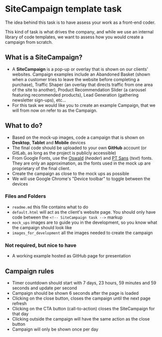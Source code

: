 # SiteCampaign template task

The idea behind this task is to have assess your work as a front-end coder.

This kind of task is what drives the company, and while we use an internal library of code templates, we want to assess how you would create a campaign from scratch.


## What is a SiteCampaign?

- A **SiteCampaign**  is a pop-up or overlay that is shown on our clients' websites. Campaign examples include an Abandoned Basket (shown when a customer tries to leave the website before completing a purchase), Traffic Shaper (an overlay that directs traffic from one area of the site to another), Product Recommendation Slider (a carousel featuring recommended products), Lead Generation (gathering newsletter sign-ups), etc...
- For this task we would like you to create an example Campaign, that we will from now on refer to as the Campaign. 

## What to do?

- Based on the mock-up images, code a campaign that is shown on **Desktop**, **Tablet** and **Mobile** devices
- The final code should be uploaded to your own **GitHub** account (or GitLab, as long as the project is publicly accessible)
- From Google Fonts, use the [Oswald](https://fonts.google.com/specimen/Oswald) (*header*) and [PT Sans](https://fonts.google.com/specimen/PT+Sans) (*text*) fonts. They are only an approximation, as the fonts used in the mock up are proprietary of the final client.
- Create the campaign as close to the mock ups as possible
- We will use Google Chrome's "Device toolbar" to toggle between the devices

### Files and Folders

- `readme.md` this file contains what to do
- `default.html` will act as the client's website page. You should only have code between the `<!-- SiteCampaign task -->` markup
- `mock_ups` images are to guide you in the development, so you know what the campaign should look like
- `images_for_development` all the images needed to create the campaign

### Not required, but nice to have

- A working example hosted as GitHub page for presentation

## Campaign rules

- Timer countdown should start with 7 days, 23 hours, 59 minutes and 59 seconds and update per second
- Campaign should be shown 6 seconds after the page is loaded
- Clicking on the close button, closes the campaign until the next page refresh
- Clicking on the CTA button (call-to-action) closes the SiteCampaign for that day
- Clicking outside the campaign will have the same action as the close button
- Campaign will only be shown once per day
